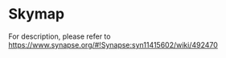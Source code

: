 # Skymap
For description, please refer to https://www.synapse.org/#!Synapse:syn11415602/wiki/492470
